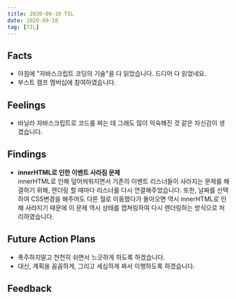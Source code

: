 ```yaml
---
title: 2020-09-10 TIL
date: 2020-09-10
tag: [TIL]
---
```


## Facts

- 아침에 "자바스크립트 코딩의 기술"을 다 읽었습니다. 드디어 다 읽었네요.
- 부스트 캠프 멤버십에 참여하였습니다.

## Feelings

- 바닐라 자바스크립트로 코드를 짜는 데 그래도 많이 익숙해진 것 같은 자신감이 생겼습니다.

## Findings

- **innerHTML로 인한 이벤트 사라짐 문제**  
  innerHTML로 인해 덮어씌워지면서 기존의 이벤트 리스너들이 사라지는 문제를 해결하기 위해, 렌더링 할 때마다 리스너를 다시 연결해주었습니다. 또한, 날짜를 선택하여 CSS변경을 해주어도 다른 월로 이동했다가 돌아오면 역시 innerHTML로 인해 사라지기 때문에 이 문제 역시 상태를 캡쳐링하여 다시 렌더링하는 방식으로 처리하였습니다.

## Future Action Plans

- 폭주하지말고 천천히 쉬면서 느긋하게 하도록 하겠습니다.
- 대신, 계획을 꼼꼼하게, 그리고 세심하게 짜서 이행하도록 하겠습니다.

## Feedback
